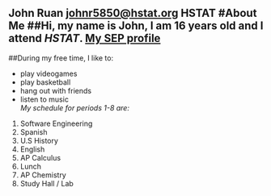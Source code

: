 John Ruan
johnr5850@hstat.org
HSTAT
#About Me
##Hi, my name is **John**, I am 16 years old and I attend _HSTAT_. 
[My SEP profile](https://sites.google.com/a/hstat.org/johnr5850sep11/)
---
##During my free time, I like to:
  * play videogames
  * play basketball
  * hang out with friends
  * listen to music  
*My schedule for periods 1-8 are:*
1. Software Engineering
2. Spanish
3. U.S History
4. English
5. AP Calculus
6. Lunch
7. AP Chemistry
8. Study Hall / Lab

 